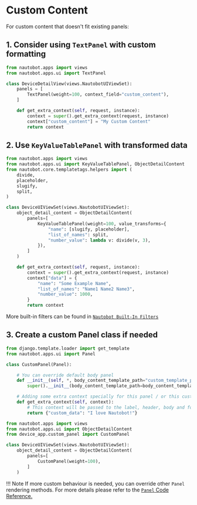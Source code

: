 # Custom Content

For custom content that doesn't fit existing panels:

## 1. Consider using `TextPanel` with custom formatting

```python title="views.py"
from nautobot.apps import views
from nautobot.apps.ui import TextPanel

class DeviceDetailView(views.NautobotUIViewSet):
    panels = [
        TextPanel(weight=100, context_field="custom_content"),
    ]

    def get_extra_context(self, request, instance):
        context = super().get_extra_context(request, instance)
        context["custom_content"] = "My Custom Content"
        return context
```

## 2. Use `KeyValueTablePanel` with transformed data

```python title="views.py"
from nautobot.apps import views
from nautobot.apps.ui import KeyValueTablePanel, ObjectDetailContent
from nautobot.core.templatetags.helpers import (
    divide,
    placeholder,
    slugify,
    split,
)

class DeviceUIViewSet(views.NautobotUIViewSet):
    object_detail_content = ObjectDetailContent(
        panels=[
            KeyValueTablePanel(weight=100, value_transforms={
                "name": [slugify, placeholder],
                "list_of_names": split,
                "number_value": lambda v: divide(v, 3),
            }),
        ]
    )

    def get_extra_context(self, request, instance):
        context = super().get_extra_context(request, instance)
        context["data"] = {
            "name": "Some Example Name",
            "list_of_names": "Name1 Name2 Name3",
            "number_value": 1000,
        }
        return context
```

More built-in filters can be found in [`Nautobot Built-In Filters`](../../../../../user-guide/platform-functionality/template-filters.md#nautobot-built-in-filters)

## 3. Create a custom Panel class if needed

```python title="custom_panel.py"
from django.template.loader import get_template
from nautobot.apps.ui import Panel

class CustomPanel(Panel):

    # You can override default body panel
    def __init__(self, *, body_content_template_path="custom_template_path.html", **kwargs):
        super().__init__(body_content_template_path=body_content_template_path, **kwargs)

    # Adding some extra context specially for this panel / or this custom template
    def get_extra_context(self, context):
        # This context will be passed to the label, header, body and footer render methods
        return {"custom_data": "I love Nautobot!"}
```

```python title="views.py"
from nautobot.apps import views
from nautobot.apps.ui import ObjectDetailContent
from device_app.custom_panel import CustomPanel

class DeviceUIViewSet(views.NautobotUIViewSet):
    object_detail_content = ObjectDetailContent(
        panels=[
            CustomPanel(weight=100),
        ]
    )
```

!!! Note
    If more custom behaviour is needed, you can override other `Panel` rendering methods.
    For more details please refer to the [`Panel` Code Reference.](../../../../../code-reference/nautobot/apps/ui/#nautobot.apps.ui.Panel)
